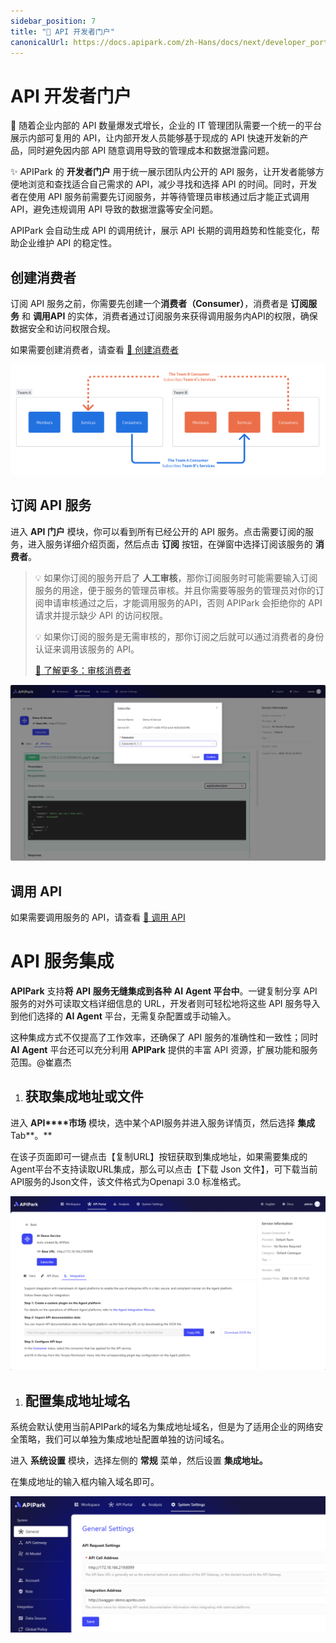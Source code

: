 ```yaml
---
sidebar_position: 7
title: "🔎 API 开发者门户"
canonicalUrl: https://docs.apipark.com/zh-Hans/docs/next/developer_portal
---
```


# API 开发者门户

👀 随着企业内部的 API 数量爆发式增长，企业的 IT 管理团队需要一个统一的平台展示内部可复用的 API，让内部开发人员能够基于现成的 API 快速开发新的产品，同时避免因内部 API 随意调用导致的管理成本和数据泄露问题。

✨ APIPark 的 **开发者门户** 用于统一展示团队内公开的 API 服务，让开发者能够方便地浏览和查找适合自己需求的 API，减少寻找和选择 API 的时间。同时，开发者在使用 API 服务前需要先订阅服务，并等待管理员审核通过后才能正式调用API，避免违规调用 API 导致的数据泄露等安全问题。

APIPark 会自动生成 API 的调用统计，展示 API 长期的调用趋势和性能变化，帮助企业维护 API 的稳定性。


## 创建消费者

订阅 API 服务之前，你需要先创建一个**消费者（Consumer）**，消费者是 **订阅服务** 和 **调用API** 的实体，消费者通过订阅服务来获得调用服务内API的权限，确保数据安全和访问权限合规。

如果需要创建消费者，请查看 [🔗 创建消费者](consumers.md)

![](images/2024-10-28-23-05-08.png)


## 订阅 API 服务

进入 **API 门户** 模块，你可以看到所有已经公开的 API 服务。点击需要订阅的服务，进入服务详细介绍页面，然后点击 **订阅** 按钮，在弹窗中选择订阅该服务的 **消费者**。

> 💡 如果你订阅的服务开启了 **人工审核**，那你订阅服务时可能需要输入订阅服务的用途，便于服务的管理员审核。并且你需要等服务的管理员对你的订阅申请审核通过之后，才能调用服务的API，否则 APIPark 会拒绝你的 API 请求并提示缺少 API 的访问权限。
> 
> 💡 如果你订阅的服务是无需审核的，那你订阅之后就可以通过消费者的身份认证来调用该服务的 API。
> 
> [🔗 了解更多：审核消费者](services/review_consumers.md)

![](images/2024-10-28-22-47-19.png)


## 调用 API

如果需要调用服务的 API，请查看 [🔗 调用 API](call_api.md)

# API 服务集成

**APIPark** 支持**将** **API** **服务无缝集成到各种** **AI** **Agent 平台中**。一键复制分享 API 服务的对外可读取文档详细信息的 URL，开发者则可轻松地将这些 API 服务导入到他们选择的 **AI Agent** 平台，无需复杂配置或手动输入。

这种集成方式不仅提高了工作效率，还确保了 API 服务的准确性和一致性；同时 **AI** **Agent** 平台还可以充分利用 **APIPark** 提供的丰富 API 资源，扩展功能和服务范围。@崔嘉杰 

1. ## 获取集成地址或文件

进入 **API****市场** 模块，选中某个API服务并进入服务详情页，然后选择 **集成** Tab**。**

在该子页面即可一键点击【复制URL】按钮获取到集成地址，如果需要集成的Agent平台不支持读取URL集成，那么可以点击【下载 Json 文件】，可下载当前API服务的Json文件，该文件格式为Openapi 3.0 标准格式。

![](images/2024-12-10/08e4b8ab9d6615609f670b8c79011ae205613d2c207e84fe06dbcb34a84766c7.png)  

1. ## 配置集成地址域名

系统会默认使用当前APIPark的域名为集成地址域名，但是为了适用企业的网络安全策略，我们可以单独为集成地址配置单独的访问域名。

进入 **系统设置** 模块，选择左侧的 **常规** 菜单，然后设置 **集成地址。**

在集成地址的输入框内输入域名即可。

![](images/2024-12-10/d2ef0e8c973d9a4ca0544398c9ed16e2dc55ebe8fb15f0761c879073cde7a719.png)  